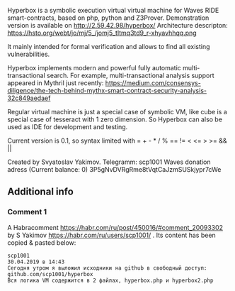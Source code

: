 Hyperbox is a symbolic execution virtual virtual machine for Waves RIDE smart-contracts, based on php, python and Z3Prover.
Demonstration version is available on http://2.59.42.98/hyperbox/
Architecture descripton: https://hsto.org/webt/jo/mj/5_/jomj5_tltmq3td9_r-xhyavhhqq.png

It mainly intended for formal verification and allows to find all existing vulnerabilities.

Hyperbox implements modern and powerful fully automatic multi-transactional search. For example, multi-transactional analysis support appeared in Mythril just recently: 
https://medium.com/consensys-diligence/the-tech-behind-mythx-smart-contract-security-analysis-32c849aedaef

Regular virtual machine is just a special case of symbolic VM, like cube is a special case of tesseract with 1 zero dimension. So Hyperbox can also be used as IDE for development and testing.

Current version is 0.1, so syntax limited with 
= + - * / % == != < <= > >= && ||

Created by Svyatoslav Yakimov. 
Telegramm: scp1001 
Waves donation adress (Current balance: 0) 3P5gNvDVRgRme8tVqtCaJzmSUSkjypr7cWe 

## Additional info

### Comment 1

A Habracomment https://habr.com/ru/post/450016/#comment_20093302 by S Yakimov https://habr.com/ru/users/scp1001/ . Its content has been copied & pasted below:

```
scp1001
30.04.2019 в 14:43 
Сегодня утром я выложил исходники на github в свободный доступ:
github.com/scp1001/hyperbox
Вся логика VM содержится в 2 файлах, hyperbox.php и hyperbox2.php
```
